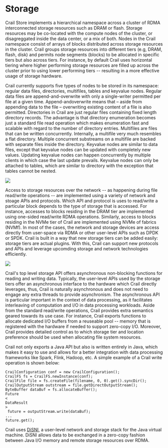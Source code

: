 # Storage

Crail Store implements a hierarchical namespace across a cluster of RDMA interconnected storage resources such as DRAM or flash. Storage resources may be co-located with the compute nodes of the cluster, or disagreggated inside the data center, or a mix of both. Nodes in the Crail namespace consist of arrays of blocks distributed across storage resources in the cluster. Crail groups storage resources into different tiers \(e.g, DRAM, flash, disk\) and permits node segments \(blocks\) to be allocated in specific tiers but also across tiers. For instance, by default Crail uses horizontal tiering where higher performing storage resources are filled up across the cluster prior to using lower performing tiers -- resulting in a more effective usage of storage hardware.

Crail currently supports five types of nodes to be stored in its namespace: regular data files, directories, multifiles, tables and keyvalue nodes. Regular data files are append-and-overwrite with only a single-writer permitted per file at a given time. Append-andoverwrite means that – aside from appending data to the file – overwriting existing content of a file is also permitted. Directories in Crail are just regular files containing fixed length directory records. The advantage is that directory enumeration becomes just a standard file read operation which makes enumeration fast and scalable with regard to the number of directory entries. Multifiles are files that can be written concurrently. Internally, a multifile very much resembles a flat directory. Multiple concurrent substreams on a multifile are backed with separate files inside the directory. Keyvalue nodes are similar to data files, except that keyvalue nodes can be updated with completely new values. Updating keyvalue nodes can happen concurrently by multiple clients in which case the last update prevails. Keyvalue nodes can only be attached to tables, which are similar to directory with the exception that tables cannot be nested.

![](http://crail.io/overview/filesystem2.png)

  


Access to storage resources over the network -- as happening during file read/write operations -- are implemented using a variety of network and stoage APIs and protocols. Which API and protocol is uses to read/write a particular block depends to the type of storage that is accessed. For instance, accesses to blocks residing in the DRAM tier are implemented using one-sided read/write RDMA operations. Similarly, access to blocks residing in the NVMe tier of Crail are implemented using NVMe of fabrics \(NVMf\). In most of the cases, the network and storage devices are access directly from user-space via RDMA or other user-level APIs such as DPDK or SPDK. Crail is built in a way that new storage tiers can be added easily: storage tiers are actual plugins. With this, Crail can support new protocols and APIs and leverage upcomding storage and network technologies efficiently.

  
![](http://www.crail.io/overview/tiering.png)  
  


Crail's top level storage API offers asynchronous non-blocking functions for reading and writing data. Typically, the user-level APIs used by the storage tiers offer an asynchronous interface to the hardware which Crail directly leverages, thus, Crail is naturally asynchronous and does not need to engage any extra threads to provide asynchronism. The asynchronous API is particular important in the context of data processing, as it facilitates interleaving of computation and I/O in data processing workloads. Aside from the standard read/write operations, Crail provides extra semantics geared towards its use case. For instance, Crail exports functions to allocate dedicated I/O buffers from a reuseable pool -- memory that is registered with the hardware if needed to support zero-copy I/O. Moreover, Crail provides detailed control as to which storage tier and location preference should be used when allocating file system resources.

Crail not only exports a Java API but also is written entirely in Java, which makes it easy to use and allows for a better integration with data processing frameworks like Spark, Flink, Hadoop, etc. A simple example of a Crail write operation is shown below:

```
CrailConfiguration conf = new CrailConfiguration();
CrailFS fs = CrailFS.newInstance(conf);
CrailFile file = fs.createFile(filename, 0, 0).get().syncDir();
CrailOutputStream outstream = file.getDirectOutputStream();
ByteBuffer dataBuf = fs.allocateBuffer();
Future
<
DataResult
>
 future = outputStream.write(dataBuf);
...
future.get();

```

Crail uses [DiSNI](https://github.com/zrlio/disni), a user-level network and storage stack for the Java virtual machine. DiSNI allows data to be exchanged in a zero-copy fashion between Java I/O memory and remote storage resources over RDMA.

